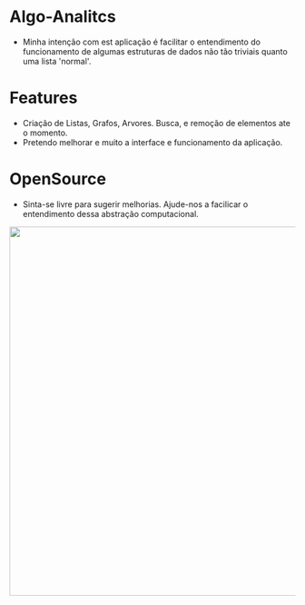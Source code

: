 # Algo-Analitcs

- Minha intenção com est aplicação é facilitar o entendimento do funcionamento de algumas estruturas de dados não tão triviais quanto uma lista 'normal'.


# Features

- Criação de Listas, Grafos, Arvores. Busca, e remoção de elementos ate o momento.
- Pretendo melhorar e muito a interface e funcionamento da aplicação. 

# OpenSource

- Sinta-se livre para sugerir melhorias. Ajude-nos a facilicar o entendimento dessa abstração computacional.
<img src="https://github.com/Ernesto-Alves67/Algo-Analitcs/assets/98620218/515a9808-783a-4f28-a36d-54980ef99880" width="650">
